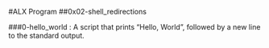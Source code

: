 #ALX Program
##0x02-shell_redirections

###0-hello_world
:  A script that prints “Hello, World”, followed by a new line to the standard output.

